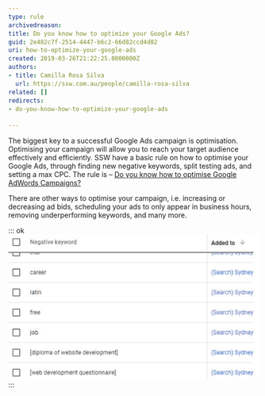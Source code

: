 ```yaml
---
type: rule
archivedreason: 
title: Do you know how to optimize your Google Ads?
guid: 2e482c7f-2514-4447-b6c2-66d82ccd4d02
uri: how-to-optimize-your-google-ads
created: 2019-03-26T21:22:25.0000000Z
authors:
- title: Camilla Rosa Silva
  url: https://ssw.com.au/people/camilla-rosa-silva
related: []
redirects:
- do-you-know-how-to-optimize-your-google-ads

---
```


The biggest key to a successful Google Ads campaign is optimisation. Optimising your campaign will allow you to reach your target audience effectively and efficiently. SSW have a basic rule on how to optimise your Google Ads, through finding new negative keywords, split testing ads, and setting a max CPC. The rule is – [Do you know how to optimise Google AdWords Campaigns?](/do-you-know-how-to-optimize-google-adwords-campaigns)

<!--endintro-->

There are other ways to optimise your campaign, i.e. increasing or decreasing ad bids, scheduling your ads to only appear in business hours, removing underperforming keywords, and many more.


::: ok  
![Figure: Keep your negative keyword list updated](google-ads-negative-keyword.jpg)  
:::

